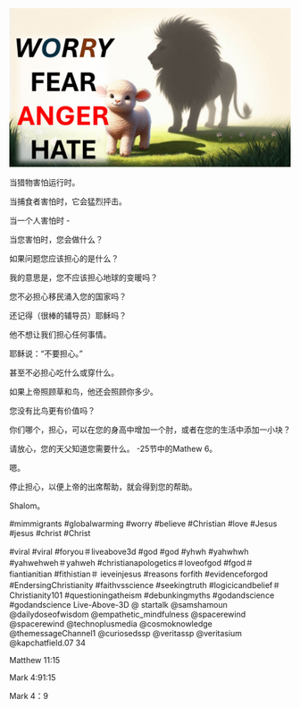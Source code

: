 ![Video cover image](../cover.jpg "cover photo")

当猎物害怕运行时。

当捕食者害怕时，它会猛烈抨击。

当一个人害怕时 -

当您害怕时，您会做什么？

如果问题您应该担心的是什么？

我的意思是，您不应该担心地球的变暖吗？

您不必担心移民涌入您的国家吗？

还记得（很棒的辅导员）耶稣吗？

他不想让我们担心任何事情。

耶稣说：“不要担心。”

甚至不必担心吃什么或穿什么。

如果上帝照顾草和鸟，他还会照顾你多少。

您没有比鸟更有价值吗？

你们哪个，担心，可以在您的身高中增加一个肘，或者在您的生活中添加一小块？

请放心，您的天父知道您需要什么。 -25节中的Mathew 6。

嗯。

停止担心，以便上帝的出席帮助，就会得到您的帮助。

Shalom。


#mimmigrants #globalwarming #worry #believe #Christian #love #Jesus #jesus #christ #Christ

#viral #viral #foryou＃liveabove3d #god #god #yhwh #yahwhwh #yahwehweh＃yahweh #christianapologetics＃loveofgod #fgod＃fiantianitian #fithistian＃ ieveinjesus #reasons forfith #evidenceforgod #EndersingChristianity #faithvsscience #seekingtruth #logicicandbelief＃Christianity101 #questioningatheism #debunkingmyths #godandscience #godandscience Live-Above-3D @ startalk @samshamoun @dailydoseofwisdom @empathetic_mindfulness @spacerewind @spacerewind @technoplusmedia @cosmoknowledge @themessageChannel1 @curiosedssp @veritassp @veritasium @kapchatfield.07 34

Matthew 11:15


Mark 4:91:15

Mark 4：9